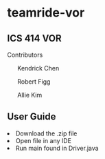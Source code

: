# teamride-vor
## ICS 414 VOR 
Contributors
<ul>Kendrick Chen</ul>
<ul>Robert Figg</ul>
<ul>Allie Kim</ul>

## User Guide
<li>Download the .zip file</li>
<li>Open file in any IDE</li>
<li>Run main found in Driver.java</li>
